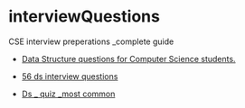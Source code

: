 # interviewQuestions
CSE interview preperations _complete guide


* [Data Structure questions for Computer Science students.](https://www.careerride.com/page/data-structure-questions-for-computer-science-students-687.aspx)

* [ 56 ds interview questions](https://www.javatpoint.com/data-structure-interview-questions)

*   [Ds _ quiz _most common](http://bankchance.blogspot.com/2014/09/data-structure-for-amcat.html)

